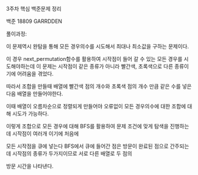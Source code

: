 3주차 핵심 백준문제 정리 

백준 18809 GARRDDEN

풀이과정:

이 문제역시 완탐을 통해 모든 경우의수를 시도해서 최대나 최소값을 구하는 문제이다.

이 경우 next_permutation함수를 활용하여 시작점이 들어 갈 수 있는 모든 경우를 시도해야하는데 이 문제는 시작점이 같은 종류가 아니라 빨간색, 초록색으로 다른 종류이기에 어려움을 겪었다.

따라서 조합을 만들때 배열에 빨간색 점의 개수와 초록색 점의 개수 만큼 같은 수를 넣은다음 배열을 만들어야한다.

이때 배열이 오름차순으로 정렬되게 만들어야 오류없이 모든 경우의수에 대한 조합에 대해 시도가 가능하다.

이렇게 조합으로 모든 경우에 대해  BFS를 활용하여 문제 조건에 맞게 탐색을 진행하는데 시작점이 여러개 이기에 처음에 

모든 시작점을 큐에 넣는다 BFS에서 큐에 들어간 점은 방문이 완료된 점으로 간주되는데 시작점의 종류가 두가지이므로 서로 다른 배열로 두 점의 

방문 시간을 나타낸다. 
